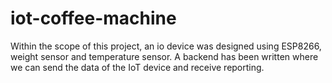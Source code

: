 # iot-coffee-machine
Within the scope of this project, an io device was designed using ESP8266, weight sensor and temperature sensor. A backend has been written where we can send the data of the IoT device and receive reporting.
